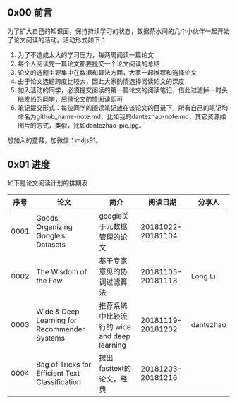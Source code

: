 ## 0x00 前言

为了扩大自己的知识面，保持持续学习的状态，数据茶水间的几个小伙伴一起开始了论文阅读的活动。活动形式如下：

1. 为了不造成太大的学习压力，每两周阅读一篇论文
2. 每个人阅读完一篇论文都要提交一个论文阅读的总结
3. 论文的选题主要集中在数据和算法方面，大家一起推荐和选择论文
4. 由于论文选题跨度比较大，因此大家酌情选择阅读论文的深度
5. 加入活动的同学，必须提交阅读的第一篇论文的阅读笔记，借此过滤掉一时头脑发热的同学，后续论文酌情阅读即可
6. 笔记提交形式：每位同学的阅读笔记放在该论文的目录下，所有自己的笔记均命名为github_name-note.md，比如我的dantezhao-note.md，其它资源如图片的方式，类似，比如dantezhao-pic.jpg。

想加入的童鞋，加微信：mdjs91。

## 0x01 进度

如下是论文阅读计划的排期表

|序号|论文|简介|阅读日期|分享人|
|---|---|---|---|---|
|0001|Goods: Organizing Google’s Datasets|google关于元数据管理的论文|20181022-20181104|   |
|0002|The Wisdom of the Few|基于专家意见的协调过滤算法|20181105-20181118| Long Li |
|0003|Wide & Deep Learning for Recommender Systems|推荐系统中比较流行的 wide and deep learning|20181119-20181202| dantezhao  |
|0004|Bag of Tricks for Efficient Text Classification|提出fasttext的论文，经典|20181203-20181216|   |

